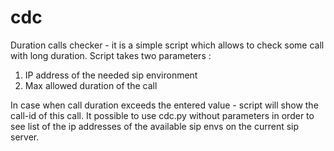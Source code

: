 cdc
===

Duration calls checker - it is a simple script which allows to check some call with long duration.
Script takes two parameters :
1) IP address of the needed sip environment
2) Max allowed duration of the call

In case when call duration exceeds the entered value - script will show the call-id of this call.
It possible to use cdc.py without parameters in order to see list of the ip addresses of the available sip envs
on the current sip server.

